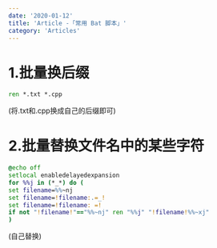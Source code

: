 ```yaml
---
date: '2020-01-12'
title: 'Article -「常用 Bat 脚本」'
category: 'Articles'
---
```


# 1.批量换后缀

```bat
ren *.txt *.cpp
```

(将.txt和.cpp换成自己的后缀即可)

# 2.批量替换文件名中的某些字符

```bat
@echo off
setlocal enabledelayedexpansion
for %%j in (*_*) do (
set filename=%%~nj
set filename=!filename:.=_!
set filename=!filename: =!
if not "!filename!"=="%%~nj" ren "%%j" "!filename!%%~xj"
)
```

(自己替换)